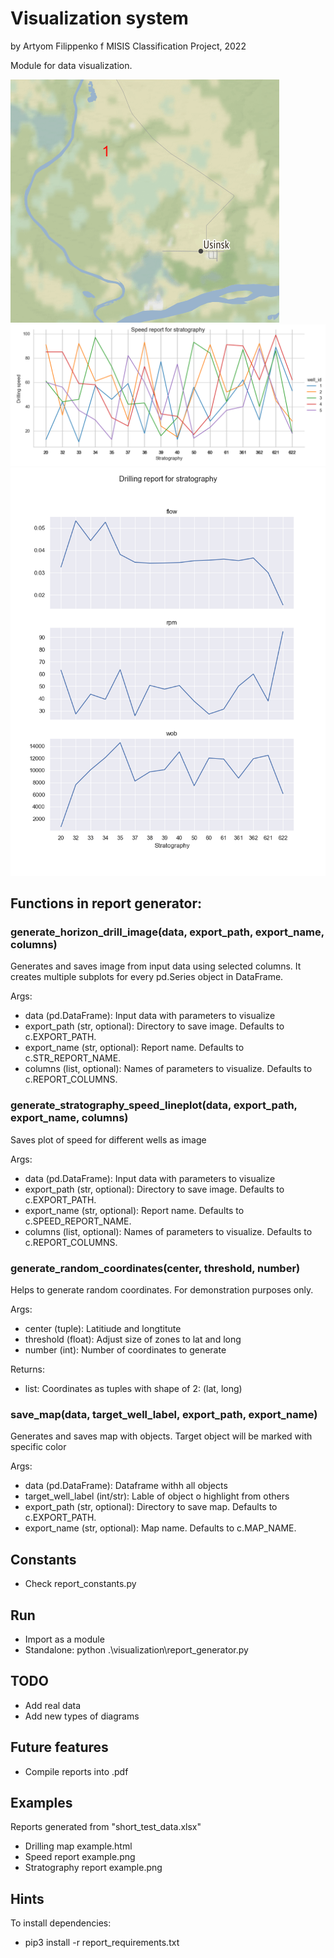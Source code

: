 # Visualization system
by Artyom Filippenko
f
MISIS Classification Project, 2022

Module for data visualization.


![изображение](https://github.com/KseniiaKolesnichenko/MISIS-recomendation-systems-/blob/main/visualization/Map%20image%20example.png)
![изображение](https://github.com/KseniiaKolesnichenko/MISIS-recomendation-systems-/blob/main/visualization/Speed%20report%20example.png)
![изображение](https://github.com/KseniiaKolesnichenko/MISIS-recomendation-systems-/blob/main/visualization/Stratography%20report%20example.png)


## Functions in report generator:
### generate_horizon_drill_image(data, export_path, export_name, columns)
Generates and saves image from input data using selected columns.
It creates multiple subplots for every pd.Series object in DataFrame.

Args:
- data (pd.DataFrame): Input data with parameters to visualize
- export_path (str, optional): Directory to save image. Defaults to c.EXPORT_PATH.
- export_name (str, optional): Report name. Defaults to c.STR_REPORT_NAME.
- columns (list, optional): Names of parameters to visualize. Defaults to c.REPORT_COLUMNS.

### generate_stratography_speed_lineplot(data, export_path, export_name, columns)
Saves plot of speed for different wells as image

Args:
- data (pd.DataFrame): Input data with parameters to visualize
- export_path (str, optional): Directory to save image. Defaults to c.EXPORT_PATH.
- export_name (str, optional): Report name. Defaults to c.SPEED_REPORT_NAME.
- columns (list, optional): Names of parameters to visualize. Defaults to c.REPORT_COLUMNS.


### generate_random_coordinates(center, threshold, number)
Helps to generate random coordinates.
For demonstration purposes only.

Args:
- center (tuple): Latitiude and longtitute
- threshold (float): Adjust size of zones to lat and long
- number (int): Number of coordinates to generate

Returns:
- list: Coordinates as tuples with shape of 2: (lat, long)

### save_map(data, target_well_label, export_path, export_name)
Generates and saves map with objects.
Target object will be marked with specific color

Args:
- data (pd.DataFrame): Dataframe withh all objects
- target_well_label (int/str): Lable of object o highlight from others
- export_path (str, optional): Directory to save map. Defaults to c.EXPORT_PATH.
- export_name (str, optional): Map name. Defaults to c.MAP_NAME.

## Constants
- Check report_constants.py

## Run
- Import as a module
- Standalone: python .\visualization\report_generator.py

## TODO
- Add real data
- Add new types of diagrams

## Future features
- Compile reports into .pdf

## Examples
Reports generated from "short_test_data.xlsx"
- Drilling map example.html
- Speed report example.png
- Stratography report example.png

## Hints
To install dependencies:
- pip3 install -r report_requirements.txt
